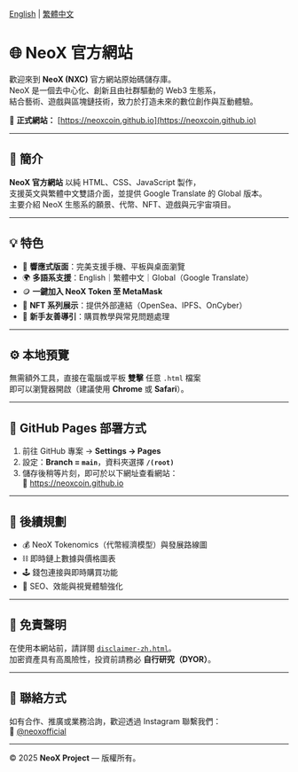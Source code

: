 [English](README.md) | [繁體中文](README-zh.md)

# 🌐 NeoX 官方網站

歡迎來到 **NeoX (NXC)** 官方網站原始碼儲存庫。  
NeoX 是一個去中心化、創新且由社群驅動的 Web3 生態系，  
結合藝術、遊戲與區塊鏈技術，致力於打造未來的數位創作與互動體驗。

🔗 **正式網站：** [https://neoxcoin.github.io](https://neoxcoin.github.io)

---

## 📖 簡介

**NeoX 官方網站** 以純 HTML、CSS、JavaScript 製作，  
支援英文與繁體中文雙語介面，並提供 Google Translate 的 Global 版本。  
主要介紹 NeoX 生態系的願景、代幣、NFT、遊戲與元宇宙項目。

---

## 💡 特色

- 📱 **響應式版面**：完美支援手機、平板與桌面瀏覽  
- 🌍 **多語系支援**：English｜繁體中文｜Global（Google Translate）  
- 🪙 **一鍵加入 NeoX Token 至 MetaMask**  
- 🎨 **NFT 系列展示**：提供外部連結（OpenSea、IPFS、OnCyber）  
- 🧭 **新手友善導引**：購買教學與常見問題處理  

---

## ⚙️ 本地預覽

無需額外工具，直接在電腦或平板 **雙擊** 任意 `.html` 檔案  
即可以瀏覽器開啟（建議使用 **Chrome** 或 **Safari**）。

---

## 🚀 GitHub Pages 部署方式

1. 前往 GitHub 專案 → **Settings → Pages**  
2. 設定：**Branch = `main`**，資料夾選擇 **`/(root)`**  
3. 儲存後稍等片刻，即可於以下網址查看網站：  
   🔗 https://neoxcoin.github.io

---

## 🔮 後續規劃

- 💰 NeoX Tokenomics（代幣經濟模型）與發展路線圖  
- ⛓️ 即時鏈上數據與價格圖表  
- 🕹️ 錢包連接與即時購買功能  
- 🚀 SEO、效能與視覺體驗強化  

---

## 📜 免責聲明

在使用本網站前，請詳閱 [`disclaimer-zh.html`](https://neoxcoin.github.io/disclaimer-zh.html)。  
加密資產具有高風險性，投資前請務必 **自行研究（DYOR）**。

---

## 🤝 聯絡方式

如有合作、推廣或業務洽詢，歡迎透過 Instagram 聯繫我們：  
📸 [@neoxofficial](https://www.instagram.com/neoxofficial)

---

© 2025 **NeoX Project** — 版權所有。
